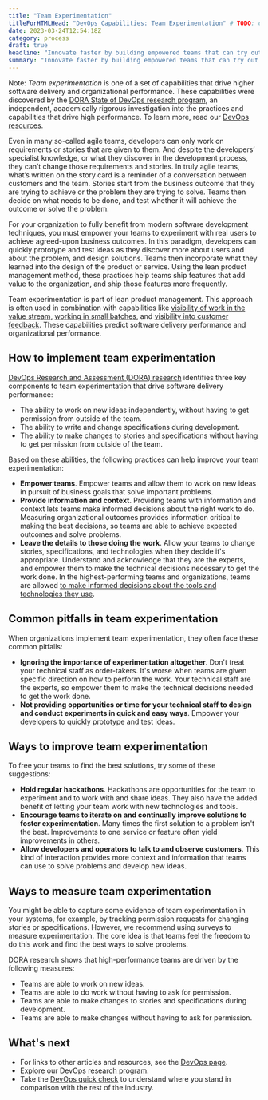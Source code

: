 ```yaml
---
title: "Team Experimentation"
titleForHTMLHead: "DevOps Capabilities: Team Experimentation" # TODO: can we DRY this out?
date: 2023-03-24T12:54:18Z
category: process
draft: true
headline: "Innovate faster by building empowered teams that can try out new ideas without approval from people outside the team."
summary: "Innovate faster by building empowered teams that can try out new ideas without approval from people outside the team."
---
```


Note: *Team experimentation* is one of a set of capabilities that drive
higher software delivery and organizational performance. These
capabilities were discovered by the
[DORA State of DevOps research program](/),
an independent, academically rigorous investigation into the practices and
capabilities that drive high performance. To learn more, read our
[DevOps resources](https://cloud.google.com/devops).

Even in many so-called agile teams, developers can only work on requirements or
stories that are given to them. And despite the developers’ specialist
knowledge, or what they discover in the development process, they can’t change
those requirements and stories. In truly agile teams, what’s written on the
story card is a reminder of a conversation between customers and the team.
Stories start from the business outcome that they are trying to achieve or the
problem they are trying to solve. Teams then decide on what needs to be done,
and test whether it will achieve the outcome or solve the problem.

For your organization to fully benefit from modern software development
techniques, you must empower your teams to experiment with real users to
achieve agreed-upon business outcomes. In this paradigm, developers can quickly
prototype and test ideas as they discover more about users and about the problem,
and design solutions. Teams then incorporate what they learned into the design of
the product or service. Using the lean product management method, these
practices help teams ship features that add value to the organization, and ship
those features more frequently.

Team experimentation is part of lean product management. This approach is often
used in combination with capabilities like
[visibility of work in the value stream](/devops-capabilities/work-visibility-in-value-stream),
[working in small batches](/devops-capabilities/working-in-small-batches),
and [visibility into customer feedback](/devops-capabilities/customer-feedback).
These capabilities predict software delivery performance and organizational
performance.

## How to implement team experimentation

[DevOps Research and Assessment (DORA) research](https://cloud.google.com/devops)
identifies three key components to team experimentation that drive software
delivery performance:

-   The ability to work on new ideas independently, without having to get
    permission from outside of the team.
-   The ability to write and change specifications during development.
-   The ability to make changes to stories and specifications without having
    to get permission from outside of the team.

Based on these abilities, the following practices can help improve your team
experimentation:

-   **Empower teams**. Empower teams and allow them to work on new ideas in
    pursuit of business goals that solve important problems.
-   **Provide information and context**. Providing teams with information and
    context lets teams make informed decisions about the right work to do.
    Measuring organizational outcomes provides information critical to making
    the best decisions, so teams are able to achieve expected outcomes and solve
    problems.
-   **Leave the details to those doing the work**. Allow your teams to change
    stories, specifications, and technologies when they decide it's appropriate.
    Understand and acknowledge that they are the experts, and empower them to
    make the technical decisions necessary to get the work done. In the
    highest-performing teams and organizations, teams are allowed
    [to make informed decisions about the tools and technologies they use](/devops-capabilities/teams-empowered-to-choose-tools).

## Common pitfalls in team experimentation

When organizations implement team experimentation, they often face these common
pitfalls:

-   **Ignoring the importance of experimentation altogether**. Don't treat
    your technical staff as order-takers. It's worse when teams are given
    specific direction on how to perform the work. Your technical staff are the
    experts, so empower them to make the technical decisions needed to get the
    work done.
-   **Not providing opportunities or time for your technical staff to design
    and conduct experiments in quick and easy ways**. Empower your developers
    to quickly prototype and test ideas.

## Ways to improve team experimentation

To free your teams to find the best solutions, try some of these suggestions:

-   **Hold regular hackathons**. Hackathons are opportunities for the team
    to experiment and to work with and share ideas. They also have the added
    benefit of letting your team work with new technologies and tools.
-   **Encourage teams to iterate on and continually improve solutions to
    foster experimentation**. Many times the first solution to a problem isn't
    the best. Improvements to one service or feature often yield improvements
    in others.
-   **Allow developers and operators to talk to and observe customers**.
    This kind of interaction provides more context and information that teams
    can use to solve problems and develop new ideas.

## Ways to measure team experimentation

You might be able to capture some evidence of team experimentation in your
systems, for example, by tracking permission requests for changing stories or
specifications. However, we recommend using surveys to measure experimentation.
The core idea is that teams feel the freedom to do this work and find the best
ways to solve problems.

DORA research shows that high-performance teams are driven by the following
measures:

-   Teams are able to work on new ideas.
-   Teams are able to do work without having to ask for permission.
-   Teams are able to make changes to stories and specifications during
    development.
-   Teams are able to make changes without having to ask for permission.

## What's next

-   For links to other articles and resources, see the
    [DevOps page](https://cloud.google.com/devops).
-   Explore our DevOps
    [research program](/).
-   Take the
    [DevOps quick check](/quickcheck/)
    to understand where you stand in comparison with the rest of the industry.